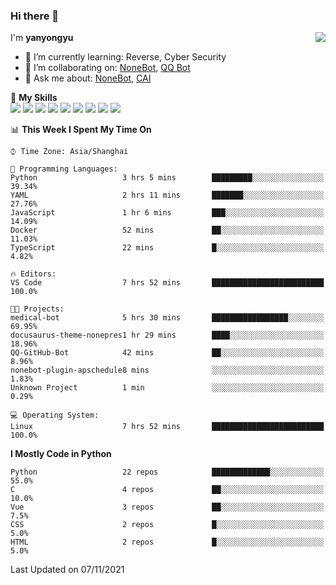### Hi there 👋

<a href="#">
  <img align="right" src="https://github-readme-stats.vercel.app/api?username=yanyongyu&count_private=true&show_icons=true&bg_color=15,f2f7fd,E0EAFC" />
</a>

I'm **yanyongyu**

- 🌱 I’m currently learning: Reverse, Cyber Security
- 👯 I’m collaborating on: [NoneBot](https://github.com/nonebot), [QQ Bot](https://github.com/Mrs4s/go-cqhttp)
- 💬 Ask me about: [NoneBot](https://github.com/nonebot), [CAI](https://github.com/cscs181/CAI)

🌟 **My Skills**  
![](https://img.shields.io/badge/-Python-3e74a2?style=flat-square&logo=Python&logoColor=fff)
![](https://img.shields.io/badge/-Node.js-339933?style=flat-square&logo=Node.js&logoColor=fff)
![](https://img.shields.io/badge/-Vue-4fc08d?style=flat-square&logo=Vue.js&logoColor=fff)
![](https://img.shields.io/badge/-React-2d98ce?style=flat-square&logo=React&logoColor=fff)
![](https://img.shields.io/badge/-Docker-2496ED?style=flat-square&logo=Docker&logoColor=fff)
![](https://img.shields.io/badge/-Linux-000000?style=flat-square&logo=Linux&logoColor=fff)
![](https://img.shields.io/badge/-MySQL-4479A1?style=flat-square&logo=MySQL&logoColor=fff)
![](https://img.shields.io/badge/-Redis-DC382D?style=flat-square&logo=Redis&logoColor=fff)
![](https://img.shields.io/badge/-MongoDB-47A248?style=flat-square&logo=MongoDB&logoColor=fff)

<!--START_SECTION:waka-->
📊 **This Week I Spent My Time On** 

```text
⌚︎ Time Zone: Asia/Shanghai

💬 Programming Languages: 
Python                   3 hrs 5 mins        █████████░░░░░░░░░░░░░░░░   39.34% 
YAML                     2 hrs 11 mins       ███████░░░░░░░░░░░░░░░░░░   27.76% 
JavaScript               1 hr 6 mins         ███░░░░░░░░░░░░░░░░░░░░░░   14.09% 
Docker                   52 mins             ██░░░░░░░░░░░░░░░░░░░░░░░   11.03% 
TypeScript               22 mins             █░░░░░░░░░░░░░░░░░░░░░░░░   4.82%

🔥 Editors: 
VS Code                  7 hrs 52 mins       █████████████████████████   100.0%

🐱‍💻 Projects: 
medical-bot              5 hrs 30 mins       █████████████████░░░░░░░░   69.95% 
docusaurus-theme-nonepres1 hr 29 mins        ████░░░░░░░░░░░░░░░░░░░░░   18.96% 
QQ-GitHub-Bot            42 mins             ██░░░░░░░░░░░░░░░░░░░░░░░   8.96% 
nonebot-plugin-apschedule8 mins              ░░░░░░░░░░░░░░░░░░░░░░░░░   1.83% 
Unknown Project          1 min               ░░░░░░░░░░░░░░░░░░░░░░░░░   0.29%

💻 Operating System: 
Linux                    7 hrs 52 mins       █████████████████████████   100.0%

```

**I Mostly Code in Python** 

```text
Python                   22 repos            █████████████░░░░░░░░░░░░   55.0% 
C                        4 repos             ██░░░░░░░░░░░░░░░░░░░░░░░   10.0% 
Vue                      3 repos             ██░░░░░░░░░░░░░░░░░░░░░░░   7.5% 
CSS                      2 repos             █░░░░░░░░░░░░░░░░░░░░░░░░   5.0% 
HTML                     2 repos             █░░░░░░░░░░░░░░░░░░░░░░░░   5.0%

```



 Last Updated on 07/11/2021
<!--END_SECTION:waka-->
